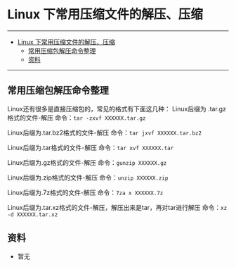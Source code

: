 <h1 id="extract-compress0">Linux 下常用压缩文件的解压、压缩</h1>

------

*   [Linux 下常用压缩文件的解压、压缩](#extract-compress0)
    *   [常用压缩包解压命令整理](#extract-compress1)
    *   [资料](#extract-compress2)

------

<h2 id="extract-compress1">常用压缩包解压命令整理</h2>

Linux还有很多是直接压缩包的，常见的格式有下面这几种：
Linux后缀为 .tar.gz 格式的文件-解压
命令：`tar -zxvf XXXXXX.tar.gz`

Linux后缀为.tar.bz2格式的文件-解压
命令：`tar jxvf XXXXXX.tar.bz2`

Linux后缀为.tar格式的文件-解压
命令：`tar xvf XXXXXX.tar`

Linux后缀为.gz格式的文件-解压
命令：`gunzip XXXXXX.gz`

Linux后缀为.zip格式的文件-解压
命令：`unzip XXXXXX.zip`

Linux后缀为.7z格式的文件-解压
命令：`7za x XXXXXX.7z`

Linux后缀为.tar.xz格式的文件-解压，解压出来是tar，再对tar进行解压
命令：`xz -d XXXXXX.tar.xz`

        
<h2 id="extract-compress2">资料</h2>

- 暂无

